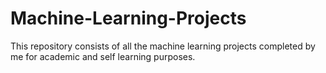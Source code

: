 # Machine-Learning-Projects
This repository consists of all the machine learning projects completed by me for academic and self learning purposes.
